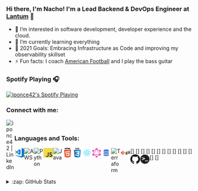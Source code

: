 ### Hi there, I'm Nacho! I'm a Lead Backend & DevOps Engineer at [Lantum][lantum] 👋

- 👀 I’m interested in software development, developer experience and the cloud.
- 🌱 I’m currently learning everything
- 🥅 2021 Goals: Embracing Infrastructure as Code and improving my observability skillset
- ⚡ Fun facts: I coach [American Football][potros] and I play the bass guitar

### Spotify Playing 🎧

[<img src="https://now-playing-codestackr.vercel.app/api/spotify-playing" alt="iponce42's Spotify Playing" width="350" />](https://open.spotify.com/user/blacknack)

### Connect with me:

[<img align="left" alt="iponce42 | LinkedIn" width="22px" src="https://www.lawyersandsettlements.com/blog/wp-content/uploads/2013/09/LinkedIn-Logo-02.png" />][linkedin]

<br />

### Languages and Tools:

[<img align="left" alt="Visual Studio Code" width="26px" src="https://raw.githubusercontent.com/github/explore/80688e429a7d4ef2fca1e82350fe8e3517d3494d/topics/visual-studio-code/visual-studio-code.png" />]
[<img align="left" alt="AWS" width="26px" src="https://lavca.org/wp-content/uploads/2019/10/aws-logo-square.png" />]
[<img align="left" alt="Python" width="26px" src="https://logos-download.com/wp-content/uploads/2016/10/Python_logo_icon.png" />]
[<img align="left" alt="JavaScript" width="26px" src="https://raw.githubusercontent.com/github/explore/80688e429a7d4ef2fca1e82350fe8e3517d3494d/topics/javascript/javascript.png" />]
[<img align="left" alt="Java" width="26px" src="https://logos-download.com/wp-content/uploads/2016/10/Java_logo.png" />]
[<img align="left" alt="HTML5" width="26px" src="https://raw.githubusercontent.com/github/explore/80688e429a7d4ef2fca1e82350fe8e3517d3494d/topics/html/html.png" />]
[<img align="left" alt="CSS3" width="26px" src="https://raw.githubusercontent.com/github/explore/80688e429a7d4ef2fca1e82350fe8e3517d3494d/topics/css/css.png" />]
[<img align="left" alt="React" width="26px" src="https://raw.githubusercontent.com/github/explore/80688e429a7d4ef2fca1e82350fe8e3517d3494d/topics/react/react.png" />]
[<img align="left" alt="GraphQL" width="26px" src="https://raw.githubusercontent.com/github/explore/80688e429a7d4ef2fca1e82350fe8e3517d3494d/topics/graphql/graphql.png" />]
[<img align="left" alt="SQL" width="26px" src="https://raw.githubusercontent.com/github/explore/80688e429a7d4ef2fca1e82350fe8e3517d3494d/topics/sql/sql.png" />]
[<img align="left" alt="Terraform" width="26px" src="https://i.pinimg.com/originals/28/ec/74/28ec7440a57536eebad2931517aa1cce.png" />]
[<img align="left" alt="Git" width="26px" src="https://raw.githubusercontent.com/github/explore/80688e429a7d4ef2fca1e82350fe8e3517d3494d/topics/git/git.png" />]
[<img align="left" alt="GitHub" width="26px" src="https://raw.githubusercontent.com/github/explore/78df643247d429f6cc873026c0622819ad797942/topics/github/github.png" />]
[<img align="left" alt="Terminal" width="26px" src="https://raw.githubusercontent.com/github/explore/80688e429a7d4ef2fca1e82350fe8e3517d3494d/topics/terminal/terminal.png" />]


<br />
<br />

<details>
  <summary>:zap: GitHub Stats</summary>

  <img align="left" alt="iponce42's GitHub Stats" src="https://github-readme-stats.codestackr.vercel.app/api?username=iponce42&show_icons=true&hide_border=true" />

</details>

[lantum]: http://www.lantum.com
[linkedin]: https://www.linkedin.com/in/iponce/
[potros]: http://fb.com/potrosfa


<!---
iponce42/iponce42 is a ✨ special ✨ repository because its `README.md` (this file) appears on your GitHub profile.
You can click the Preview link to take a look at your changes.
--->
